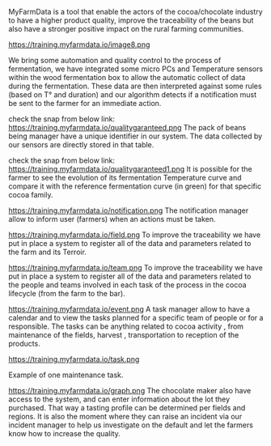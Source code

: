 
MyFarmData is a tool that enable the actors of the cocoa/chocolate industry to have a higher product quality, improve the traceability of the beans but also have a stronger positive impact on the rural farming communities. 


https://training.myfarmdata.io/image8.png
 

We bring some automation and quality control to the process of fermentation, we have integrated some micro PCs and Temperature sensors within the wood fermentation box to allow the automatic collect of data during the fermentation. These data are then interpreted against some rules (based on T° and duration) and our algorithm detects if a notification must be sent to the farmer for an immediate action.

check the snap from below link:
https://training.myfarmdata.io/qualitygaranteed.png 
The pack of beans being manager have a unique identifier in our system. The data collected by our sensors are directly stored in that table. 

check the snap from below link:
https://training.myfarmdata.io/qualitygaranteed1.png 
It is possible for the farmer to see the evolution of its fermentation Temperature curve and compare it with the reference fermentation curve (in green) for that specific cocoa family.

https://training.myfarmdata.io/notification.png 
The notification manager allow to inform user (farmers) when an actions must be taken.

https://training.myfarmdata.io/field.png 
To improve the traceability we have put in place a system to register all of the data and parameters related to the farm and its Terroir.


 https://training.myfarmdata.io/team.png
To improve the traceability we have put in place a system to register all of the data and parameters related to the people and teams involved in each task of the process in the cocoa lifecycle (from the farm to the bar). 


 https://training.myfarmdata.io/event.png
A task manager allow to have a calendar and to view the tasks planned for a specific team of people or for a responsible. The tasks can be anything related to cocoa activity , from maintenance of the fields, harvest , transportation to reception of the products.

https://training.myfarmdata.io/task.png
 
Example of one maintenance task.

https://training.myfarmdata.io/graph.png 
The chocolate maker also have access to the system, and can enter information about the lot they purchased. That way a tasting profile can be determined per fields and regions. It is also the moment where they can raise an incident via our incident manager to help us investigate on the default and let the farmers know how to increase the quality. 


